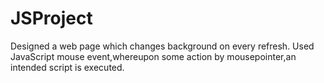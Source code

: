 # JSProject
Designed a web page which changes background on every refresh.
Used JavaScript mouse event,whereupon some action by mousepointer,an intended script is executed.
